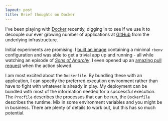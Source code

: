 ```yaml
---
layout: post
title: Brief thoughts on Docker
---
```


I've been playing with [Docker](http://www.docker.io/) recently, digging in to see if we use it to decouple our ever growing number of applications at [GitHub](https://github.com) from the underlying infrastructure.

Initial experiments are promising.  I [built an image](https://github.com/gorsuch/dockerfile-examples/blob/master/rbenv/Dockerfile) containing a minimal `rbenv` configuration and was able to get a trivial app up and running - all while watching an episode of _[Sons of Anarchy](http://en.wikipedia.org/wiki/Sons_of_Anarchy)_.  I even opened up an [amazing pull request](https://github.com/dotcloud/docker/pull/1400) when the action slowed.

I am most excited about the `Dockerfile`.  By bundling these with an application, I can specify the preferred execution environment rather than have to fight with whatever is already in play.  My deployment can be bundled with most of the information needed for a successful execution.  The `Procfile` describes the processes that can be run, the `Dockerfile` describes the runtime.  Mix in some environment variables and you might be in business.  There are plenty of details to work out, but this has so much potential.
